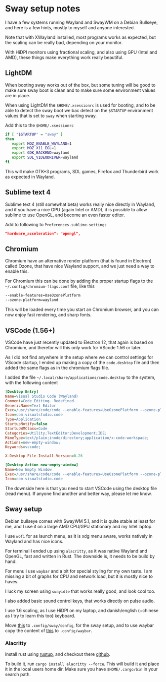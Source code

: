 # Sway setup notes

I have a few systems running Wayland and SwayWM on a Debian Bullseye, and here is a few hints, mostly to myself and anyone interested.

Note that with XWayland installed, most programs works as expected, but the scaling can be really bad, depending on your monitor. 

With HiDPI monitors using fractional scaling, and also using GPU (Intel and AMD), these things make everything work really beautiful.

## LightDM 

When booting sway works out of the box, but some tuning will be good to make sure sway boot is clean and to make sure some environment values are in place.

When using LightDM the `$HOME/.xsessionrc` is used for booting, and to be able to detect the sway boot we bac detect on the `$STARTUP` environment values that is set to `sway` when starting sway.

Add this to the `$HOME/.xsessionrc`

```bash
if [ "$STARTUP" = "sway" ]
then
   export MOZ_ENABLE_WAYLAND=1
   export MOZ_X11_EGL=1
   export GDK_BACKEND=wayland
   export SDL_VIDEODRIVER=wayland
fi 
```

This will make GTK+3 programs, SDL games, Firefox and Thunderbird work as expected in Wayland.

## Sublime text 4

Sublime text 4 (still somewhat beta) works really nice directly in Wayland, and if you have a nice GPU (again Intel or AMD), it is possible to allow sublime to use OpenGL, and become an even faster editor.

Add to following to `Preferences.sublime-settings` 

```json
"hardware_acceleration": "opengl",
```

## Chromium

Chromium have an alternative render platform (that is found in Electron) called Ozone, that have nice Wayland support, and we just need a way to enable this.

For Chromium this can be done by adding the proper startup flags to the `~/.config/chromium-flags.conf` file, like this 

```bash
--enable-features=UseOzonePlatform
--ozone-platform=wayland
```

This will be loaded every time you start an Chromium browser, and you can now enjoy fast rendering, and sharp fonts.

## VSCode (1.56+)

VSCode have just recently updated to Electron 12, that again is based on Chromium, and therefor will this only work for VScode 1.56 or later.

As I did not find anywhere in the setup where we can control settings for VScode startup, I ended up making a copy of the `code.desktop` file and then added the same flags as in the chromium flags file.

I added the file `~/.local/share/applications/code.desktop` to the system, with the following content

```ini
[Desktop Entry]
Name=Visual Studio Code (Wayland)
Comment=Code Editing. Redefined.
GenericName=Text Editor
Exec=/usr/share/code/code --enable-features=UseOzonePlatform --ozone-platform=wayland --no-sandbox --unity-launch %F
Icon=com.visualstudio.code
Type=Application
StartupNotify=false
StartupWMClass=Code
Categories=Utility;TextEditor;Development;IDE;
MimeType=text/plain;inode/directory;application/x-code-workspace;
Actions=new-empty-window;
Keywords=vscode;

X-Desktop-File-Install-Version=0.26

[Desktop Action new-empty-window]
Name=New Empty Window
Exec=/usr/share/code/code --enable-features=UseOzonePlatform --ozone-platform=wayland --no-sandbox --new-window %F
Icon=com.visualstudio.code
```

The downside here is that you need to start VSCode using the desktop file (read menu). If anyone find another and better way, please let me know.

## Sway setup

Debian bullseye comes with SwayWM 5.1, and it is quite stable at least for me, and I use it on a large AMD CPU/GPU stationary and my Intel laptop.

I use `wofi` for as launch menu, as it is xdg menu aware, works natively in Wayland and has nice icons.

For terminal I ended up using `alacritty`, as it was native Wayland and OpenGL, fast and written in Rust. The downside is, it needs to be build by hand.

For menu i use `waybar` and a bit for special styling for my own taste. I am missing a bit of graphs for CPU and network load, but it is mostly nice to haves.

I luck my screen using `swayidle` that works really good, and look cool too.

I also added basic sound control keys, that works directly on pulse audio.

I use 1.6 scaling, as I use HiDPI on my laptop, and danish/english (+chinese as I try to learn this too) keyboard.

Move [this](sway/config) to `.config/sway/config`, for the sway setup, and to use waybar copy the content of [this](waybar) to `.config/waybar`.

### Alacritty

Install rust using [rustup](https://rustup.rs), and checkout there [github](https://github.com/alacritty/alacritty).

To build it, run `cargo install alacritty --force`. This will build it and place it in the local users home dir. Make sure you have `$HOME/.cargo/bin` in your search path.
